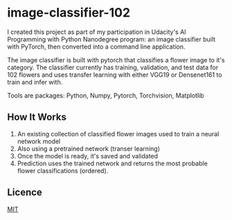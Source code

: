 # image-classifier-102

I created this project as part of my participation in Udacity's AI Programming with Python Nanodegree program: an image classifier built with PyTorch, then converted into a command line application.

The image classifier is built with pytorch that classifies a flower image to it's category. The classifier currently has training, validation, and test data for 102 flowers and uses transfer learning with either VGG19 or Densenet161 to train and infer with.

Tools are packages: Python, Numpy, Pytorch, Torchvision, Matplotlib

## How It Works
1. An existing collection of classified flower images used to train a neural network model
2. Also using a pretrained network (transer learning)
3. Once the model is ready, it's saved and validated
4. Prediction uses the trained network and returns the most probable flower classifications (ordered). 



## Licence
[MIT](https://opensource.org/licenses/MIT)
